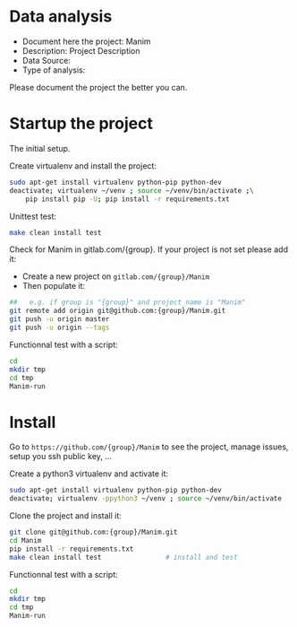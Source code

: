 # Data analysis
- Document here the project: Manim
- Description: Project Description
- Data Source:
- Type of analysis:

Please document the project the better you can.

# Startup the project

The initial setup.

Create virtualenv and install the project:
```bash
sudo apt-get install virtualenv python-pip python-dev
deactivate; virtualenv ~/venv ; source ~/venv/bin/activate ;\
    pip install pip -U; pip install -r requirements.txt
```

Unittest test:
```bash
make clean install test
```

Check for Manim in gitlab.com/{group}.
If your project is not set please add it:

- Create a new project on `gitlab.com/{group}/Manim`
- Then populate it:

```bash
##   e.g. if group is "{group}" and project_name is "Manim"
git remote add origin git@github.com:{group}/Manim.git
git push -u origin master
git push -u origin --tags
```

Functionnal test with a script:

```bash
cd
mkdir tmp
cd tmp
Manim-run
```

# Install

Go to `https://github.com/{group}/Manim` to see the project, manage issues,
setup you ssh public key, ...

Create a python3 virtualenv and activate it:

```bash
sudo apt-get install virtualenv python-pip python-dev
deactivate; virtualenv -ppython3 ~/venv ; source ~/venv/bin/activate
```

Clone the project and install it:

```bash
git clone git@github.com:{group}/Manim.git
cd Manim
pip install -r requirements.txt
make clean install test                # install and test
```
Functionnal test with a script:

```bash
cd
mkdir tmp
cd tmp
Manim-run
```
